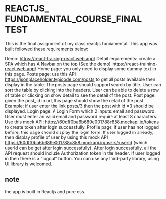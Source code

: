 # REACTJS_ FUNDAMENTAL_COURSE_FINAL TEST

This is the final assignment of my class reactjs fundamental.
This app was built followed these requirements below: 

Demo: https://react-training-react.web.app/
Detail requirements: create a SPA which has
A Navbar on the top (See the demo): https://react-training-react.web.app/
Home page: you only need to display some dummy text in this page.
Posts page: use this API https://jsonplaceholder.typicode.com/posts to get all posts available then display in the table.
The posts page should support search by title. User can sort the table by clicking into the headers.
User can be able to delete a row of table or clicking on show detail to see the detail of the post.
Post page: given the post_id in url, this page should show the detail of the post. Example: if user enter the link posts/3 then the post with id =3 should be displayed.
Login page: A Login Form which 2 inputs: email and password. User must enter an valid email and password require at least 8 characters. Use this mock API: https://60dff0ba6b689e001788c858.mockapi.io/tokens to create token after login
successfully.
Profile page: if user has not logged before, this page should display the login form. If user logged in already, then display profile of user by using this mock API
https://60dff0ba6b689e001788c858.mockapi.io/users/:userId (which userId can be get after login successfully).
After login successfully, all the API request should include Authorization token in the header.
If user logged in then there is a "logout" button.
You can use any third-party library, using UI library is welcomed.



## note
the app is built in Reactjs and pure css.
